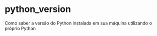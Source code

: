 # python_version
Como saber a versão do Python instalada em sua máquina utilizando o próprio Python
